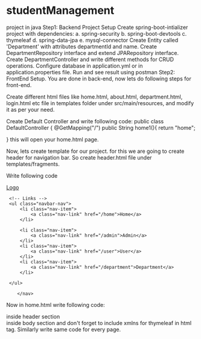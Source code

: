 # studentManagement
project in java 
Step1: Backend Project Setup
Create spring-boot-intializer project with dependencies: a. spring-security b. spring-boot-devtools c. thymeleaf d. spring-data-jpa e. mysql-connector
Create Entity called 'Department' with attributes departmentId and name.
Create DepartmentRepository interface and extend JPARepository interface.
Create DepartmentController and write different methods for CRUD operations.
Configure database in application.yml or in application.properties file.
Run and see result using postman
Step2: FrontEnd Setup.
You are done in back-end, now lets do following steps for front-end.

Create different html files like home.html, about.html, department.html, login.html etc file in templates folder under src/main/resources, and modify it as per your need.

Create Default Controller and write following code:
public class DefaultController {
@GetMapping("/")
public String home1(){
return "home";

}
this will open your home.html page.

Now, lets create template for our project. for this we are going to create header for navigation bar. 
So create header.html file under templates/fragments.

Write following code <!DOCTYPE html>
<html xmlns:th="http://www.thymeleaf.org">
<head>
<title>Bootstrap 4 Example</title>
<meta charset="utf-8" />
<div th:fragment="header-css">
<meta name="viewport" content="width=device-width, initial-scale=1" />
<link rel="stylesheet" href="https://maxcdn.bootstrapcdn.com/bootstrap/4.0.0-beta.2/css/bootstrap.min.css" integrity="sha384-PsH8R72JQ3SOdhVi3uxftmaW6Vc51MKb0q5P2rRUpPvrszuE4W1povHYgTpBfshb" crossorigin="anonymous" />

</div>
</head>
<body>
<div th:fragment="header">
<nav class="navbar navbar-expand-sm bg-primary navbar-dark">
<!-- Brand/logo --> <a class="navbar-brand" href="#">Logo</a>

     <!-- Links -->
     <ul class="navbar-nav">
         <li class="nav-item">
             <a class="nav-link" href="/home">Home</a>
         </li>

         <li class="nav-item">
             <a class="nav-link" href="/admin">Admin</a>
         </li>
         <li class="nav-item">
             <a class="nav-link" href="/user">User</a>
         </li>
         <li class="nav-item">
             <a class="nav-link" href="/department">Department</a>
         </li>

     </ul>

        </nav>

Now in home.html write following code:
<div th:replace="fragments/header :: header-css" /> inside header section 
<div th:replace="fragments/header :: header" /> inside body section 
and don't forget to include xmlns for thymeleaf in html tag.
Similarly write same code for every page.
